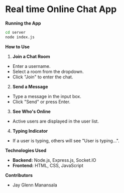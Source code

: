 # Real time Online Chat App

**Running the App**
```bash
cd server
node index.js
```

**How to Use**
1. **Join a Chat Room**
* Enter a username.
* Select a room from the dropdown.
* Click "Join" to enter the chat.

2. **Send a Message**
* Type a message in the input box.
* Click "Send" or press Enter.

3. **See Who's Online**
* Active users are displayed in the user list.

4. **Typing Indicator**
* If a user is typing, others will see "User is typing...".

**Technologies Used**
* **Backend:** Node.js, Express.js, Socket.IO
* **Frontend:** HTML, CSS, JavaScript

**Contributors**
* Jay Glenn Manansala